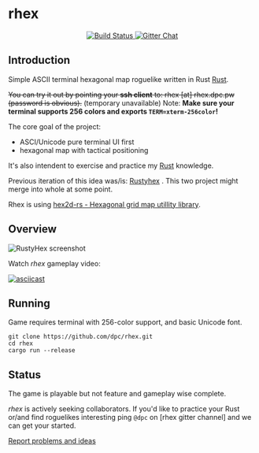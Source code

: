 # rhex

<p align="center">
  <a href="https://travis-ci.org/dpc/rhex">
      <img src="https://img.shields.io/travis/dpc/rhex/master.svg?style=flat-square" alt="Build Status">
  </a>
  <a href="https://gitter.im/dpc/rhex">
      <img src="https://img.shields.io/badge/GITTER-join%20chat-green.svg?style=flat-square" alt="Gitter Chat">
  </a>
</p>


## Introduction

Simple ASCII terminal hexagonal map  roguelike written in Rust [Rust][rust-home].

~~You can try it out by pointing your **ssh client** to: rhex [at] rhex.dpc.pw (password is obvious).~~ (temporary unavailable) Note: **Make sure your terminal supports 256 colors and exports `TERM=xterm-256color`!**

The core goal of the project:

* ASCI/Unicode pure terminal UI first
* hexagonal map with tactical positioning

It's also intendent to exercise and practice my [Rust][rust-home] knowledge.

Previous iteration of this idea was/is: [Rustyhex][rustyhex] . This two project
might merge into whole at some point.

Rhex is using [hex2d-rs - Hexagonal grid map utillity library][hex2d-rs].

[rust-home]: http://rust-lang.org
[rustyhex]: //github.com/dpc/rustyhex
[hex2d-rs]: //github.com/dpc/hex2d-rs

## Overview

![RustyHex screenshot][ss]

[ss]: http://i.imgur.com/gb2TZlj.png

Watch *rhex* gameplay video:

[![asciicast](https://asciinema.org/a/16712.png)](https://asciinema.org/a/16712)

## Running

Game requires terminal with 256-color support, and basic Unicode font.

	git clone https://github.com/dpc/rhex.git
	cd rhex
	cargo run --release

## Status

The game is playable but not feature and gameplay wise complete.

*rhex* is actively seeking collaborators. If you'd like to practice your Rust
or/and find roguelikes interesting ping `@dpc` on [rhex gitter channel] and we
can get your started.

[Report problems and ideas][issues]

[issues]: https://github.com/dpc/rhex/issues
